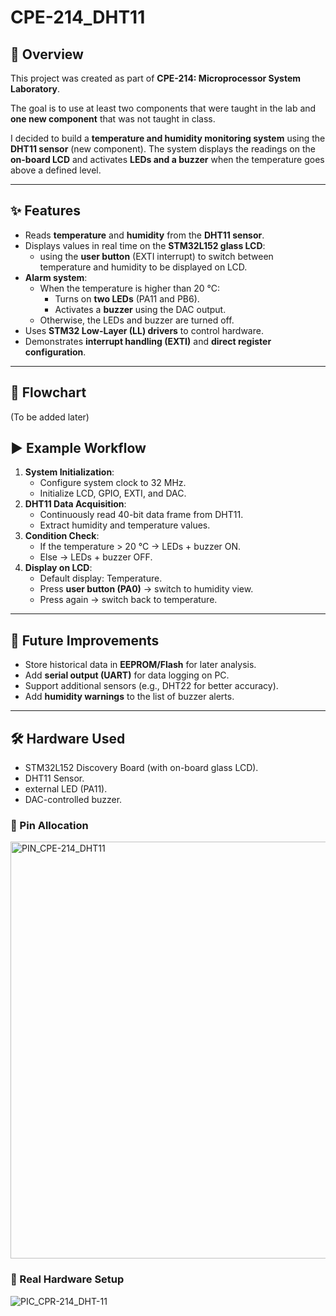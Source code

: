 # CPE-214_DHT11

## 📖 Overview
This project was created as part of **CPE-214: Microprocessor System Laboratory**.  

The goal is to use at least two components that were taught in the lab and **one new component** that was not taught in class.

I decided to build a **temperature and humidity monitoring system** using the **DHT11 sensor** (new component). The system displays the readings on the **on-board LCD** and activates **LEDs and a buzzer** when the temperature goes above a defined level.

---

## ✨ Features
- Reads **temperature** and **humidity** from the **DHT11 sensor**.
- Displays values in real time on the **STM32L152 glass LCD**:
  - using the **user button** (EXTI interrupt) to switch between temperature and humidity to be displayed on LCD.
- **Alarm system**:
  - When the temperature is higher than 20 °C:
    - Turns on **two LEDs** (PA11 and PB6).
    - Activates a **buzzer** using the DAC output.
  - Otherwise, the LEDs and buzzer are turned off.
- Uses **STM32 Low-Layer (LL) drivers** to control hardware.
- Demonstrates **interrupt handling (EXTI)** and **direct register configuration**.

---

## 🧩 Flowchart
(To be added later)


## ▶️ Example Workflow
1. **System Initialization**:
   - Configure system clock to 32 MHz.
   - Initialize LCD, GPIO, EXTI, and DAC.
2. **DHT11 Data Acquisition**:
   - Continuously read 40-bit data frame from DHT11.
   - Extract humidity and temperature values.
3. **Condition Check**:
   - If the temperature > 20 °C → LEDs + buzzer ON.  
   - Else → LEDs + buzzer OFF.
4. **Display on LCD**:
   - Default display: Temperature.  
   - Press **user button (PA0)** → switch to humidity view.  
   - Press again → switch back to temperature.

---

## 🚀 Future Improvements
- Store historical data in **EEPROM/Flash** for later analysis.
- Add **serial output (UART)** for data logging on PC.
- Support additional sensors (e.g., DHT22 for better accuracy).
- Add **humidity warnings** to the list of buzzer alerts.

---

## 🛠️ Hardware Used
- STM32L152 Discovery Board (with on-board glass LCD).
- DHT11 Sensor.
- external LED (PA11).
- DAC-controlled buzzer.

### 📍 Pin Allocation
<img width="2162" height="667" alt="PIN_CPE-214_DHT11" src="https://github.com/user-attachments/assets/332c57e5-f430-42d3-969f-9643c182b8ed" />

### 📸 Real Hardware Setup
![PIC_CPR-214_DHT-11](https://github.com/user-attachments/assets/a51c5d05-d50d-48d6-967a-8fcc6bbdb403)
